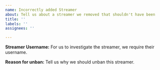 ```yaml
---
name: Incorrectly added Streamer
about: Tell us about a streamer we removed that shouldn't have been
title: ''
labels: ''
assignees: ''

---
```


**Streamer Username:**
For us to investigate the streamer, we require their username.

**Reason for unban:**
Tell us why we should unban this streamer.
